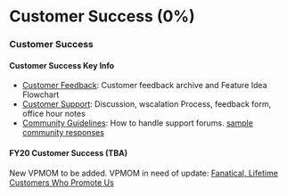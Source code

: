 # Customer Success \(0%\)

### Customer Success

#### Customer Success Key Info

* [Customer Feedback](https://community.mattermost.com/private-core/channels/customer-feedback): Customer feedback archive and Feature Idea Flowchart
* [Customer Support](https://community.mattermost.com/private-core/channels/community): Discussion, wscalation Process, feedback form, office hour notes
* [Community Guidelines](https://sites.google.com/a/mattermost.com/core-team/community-forum-guidelines?pli=1): How to handle support forums. [sample community responses](https://docs.google.com/document/d/1WcVXpWA5QX1ukBC5vYYTqT5hErGb5bm8F1vHP9oZ21Q/edit)

#### FY20 Customer Success \(TBA\)

New VPMOM to be added. VPMOM in need of update: [Fanatical, Lifetime Customers Who Promote Us](https://docs.google.com/document/d/1Y4pRZEjEop2D42P-Q899R8f4Pg0TJwUBltUFhq7TX_g/edit?ts=5bf740a1#heading=h.ltri8ltmnam9)

### 

